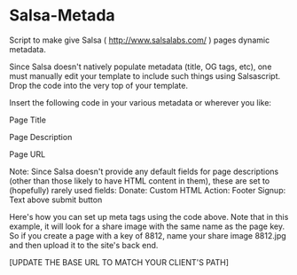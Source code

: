 Salsa-Metada
============

Script to make give Salsa ( http://www.salsalabs.com/ ) pages dynamic metadata.

Since Salsa doesn't natively populate metadata (title, OG tags, etc), one must manually edit your template to include such things using Salsascript. Drop the code into the very top of your template.

Insert the following code in your various metadata or wherever you like:

Page Title

<?=title ?>


Page Description

<?=description ?>


Page URL

<?=page_url ?>


Note: Since Salsa doesn't provide any default fields for page descriptions (other than those likely to have HTML content in them), these are set to (hopefully) rarely used fields:
Donate: Custom HTML
Action: Footer
Signup: Text above submit button

Here's how you can set up meta tags using the code above. Note that in this example, it will look for a share image with the same name as the page key. So if you create a page with a key of 8812, name your share image 8812.jpg and then upload it to the site's back end.

<meta property="og:title" content="<?= title ?> «  [REPLACE WITH SITE NAME]" />
<meta property="og:type" content="[REPLACE WITH TYPE]" />
<meta property="og:site_name" content="[REPLACE WITH SITE NAME]" />
<meta property="og:url" content="<?= page_url ?>&tag=fbs_meta&track=fbs_meta" />
<meta property="og:image" content="https://salsa3.salsalabs.com/o/50388/images/<?=page_id ?>.jpg" /> [UPDATE THE BASE URL TO MATCH YOUR CLIENT'S PATH]
<meta property="og:description" content="<?= description ?>" />
<meta property="fb:admins" content="[REPLACE WITH ADMIN ID(S)" />
